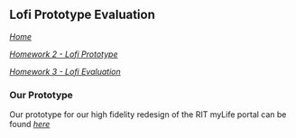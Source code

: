 ## Lofi Prototype Evaluation
*[Home](index.md)*

*[Homework 2 - Lofi Prototype](lofi.md)*

*[Homework 3 - Lofi Evaluation](lofi_evaluation.md)*

### Our Prototype
Our prototype for our high fidelity redesign of the RIT myLife portal can be found *[here](https://www.figma.com/proto/rzILLYdQGzcSFDDgBNa0kf/Hi-Fi-Prototype?node-id=6%3A1767&scaling=min-zoom&page-id=2%3A47&starting-point-node-id=6%3A1767&show-proto-sidebar=1)*
